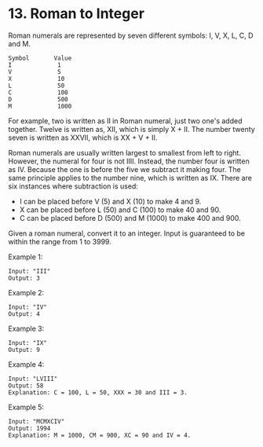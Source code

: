 # 13. Roman to Integer

Roman numerals are represented by seven different symbols: I, V, X, L, C, D and M.
````
Symbol       Value
I             1
V             5
X             10
L             50
C             100
D             500
M             1000
````
For example, two is written as II in Roman numeral, just two one's added together. Twelve is written as, XII, which is simply X + II. The number twenty seven is written as XXVII, which is XX + V + II.

Roman numerals are usually written largest to smallest from left to right. However, the numeral for four is not IIII. Instead, the number four is written as IV. Because the one is before the five we subtract it making four. The same principle applies to the number nine, which is written as IX. There are six instances where subtraction is used:

* I can be placed before V (5) and X (10) to make 4 and 9. 
* X can be placed before L (50) and C (100) to make 40 and 90. 
* C can be placed before D (500) and M (1000) to make 400 and 900.

Given a roman numeral, convert it to an integer. Input is guaranteed to be within the range from 1 to 3999.

Example 1:
````
Input: "III"
Output: 3
````
Example 2:
````
Input: "IV"
Output: 4
````
Example 3:
````
Input: "IX"
Output: 9
````
Example 4:
````
Input: "LVIII"
Output: 58
Explanation: C = 100, L = 50, XXX = 30 and III = 3.
````
Example 5:
````
Input: "MCMXCIV"
Output: 1994
Explanation: M = 1000, CM = 900, XC = 90 and IV = 4.
````
